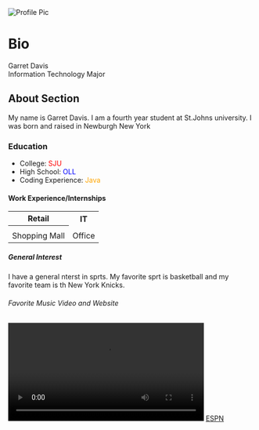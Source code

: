 <!DOCTYPE html>
<html>
<head>
  <link rel="stylesheet" type="text/css" href="https://github.com/GDavis126/CUS1172/blob/master/Lab1d.css">
</head>
<body>

<img src="https://cdn.pixabay.com/photo/2015/10/05/22/37/blank-profile-picture-973460_640.png" alt="Profile Pic">

<h1 class="ridge"> Bio </h1>
<dl>
  <dt> Garret Davis </dt>
  <dt> Information Technology Major</dt>
</dl>

<h2 class="ridge"> About Section</h2>
<p> My name is Garret Davis. I am a fourth year student at St.Johns university. I was born and raised in Newburgh New York</p>

<h3 class="ridge">Education</h3>
   <ul>
   <li>College:<span style="color:red"> SJU</span></li>
   <li> High School:<span style="color:blue"> OLL</span></li>
   <li> Coding Experience:<span style="color:orange"> Java</span></li>
   </ul>
<h4 class="ridge">Work Experience/Internships</h4>
<table>
  <tr>
    <th>Retail</th>
    <th>IT</th>
  </tr>
<tr>
<th>  </th>

  </tr>
  <tr>
    <td>Shopping Mall</td>
    <td>Office</td>
  </tr>
</table>
<h5 class="ridge">General Interest</h5>
<p> I have a general nterst in sprts. My favorite sprt is basketball and my favorite team is th New York Knicks.</p>
<h6 class="ridge"> Favorite Music Video and Website</h6>
<video width="400"controls>
  <source src="https://www.youtube.com/watch?v=XqZsoesa55w&t=71s
  type=video/mp4">
</video>
<a href="https://www.espn.com/"> ESPN</a>

</body>

</html>
